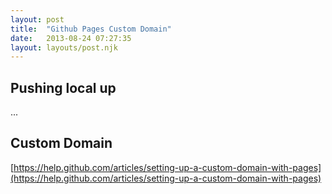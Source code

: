 ```yaml
---
layout: post
title:  "Github Pages Custom Domain"
date:   2013-08-24 07:27:35
layout: layouts/post.njk
---
```


## Pushing local up

...

## Custom Domain

[https://help.github.com/articles/setting-up-a-custom-domain-with-pages](https://help.github.com/articles/setting-up-a-custom-domain-with-pages)
